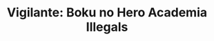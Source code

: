 --- 
title: "Vigilante: Boku no Hero Academia Illegals"
publishdate: "2019-1-16T16:48:46+02:00"
src: "https://365manga.net/manga/vigilante-boku-no-hero-academia-illegals"
image: "https://data.365manga.net/images/thumbnails/32489-vigilante-boku-no-hero-academia-illegals.jpg"
description: " Vigilante: Boku no Hero Academia Illegals manga summary: Spin-off of Boku no Hero Academia focusing on Vigilantes (unlicensed illegal heroes)."
---